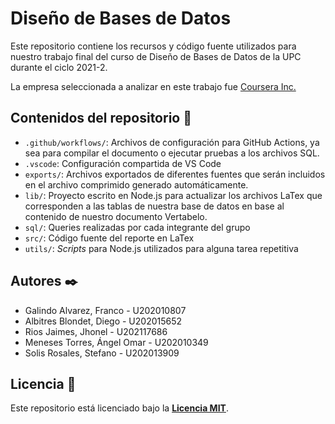 # Diseño de Bases de Datos

Este repositorio contiene los recursos y código fuente utilizados para nuestro trabajo final del curso de Diseño de Bases de Datos de la UPC durante el ciclo 2021-2.

La empresa seleccionada a analizar en este trabajo fue [Coursera Inc.](https://coursera.org/)

## Contenidos del repositorio 📁

- `.github/workflows/`: Archivos de configuración para GitHub Actions, ya sea para compilar el documento o ejecutar pruebas a los archivos SQL.
- `.vscode`: Configuración compartida de VS Code
- `exports/`: Archivos exportados de diferentes fuentes que serán incluidos en el archivo comprimido generado automáticamente.
- `lib/`: Proyecto escrito en Node.js para actualizar los archivos LaTex que corresponden a las tablas de nuestra base de datos en base al contenido de nuestro documento Vertabelo.
- `sql/`: Queries realizadas por cada integrante del grupo
- `src/`: Código fuente del reporte en LaTex
- `utils/`: _Scripts_ para Node.js utilizados para alguna tarea repetitiva

## Autores ✒️

- Galindo Alvarez, Franco - U202010807
- Albitres Blondet, Diego - U202015652
- Rios Jaimes, Jhonel - U202117686
- Meneses Torres, Ángel Omar - U202010349
- Solis Rosales, Stefano - U202013909

## Licencia 📄

Este repositorio está licenciado bajo la [**Licencia MIT**](LICENSE).
